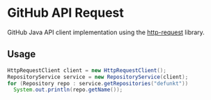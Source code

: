 # GitHub API Request
GitHub Java API client implementation using the [http-request](https://github.com/kevinsawicki/http-request) library.

## Usage

```java
HttpRequestClient client = new HttpRequestClient();
RepositoryService service = new RepositoryService(client);
for (Repository repo : service.getRepositories("defunkt"))
  System.out.println(repo.getName());
```
